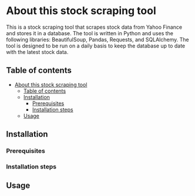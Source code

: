 <!-- About this stock scraping tool  -->
# About this stock scraping tool

<!-- Description of the project  -->
This is a stock scraping tool that scrapes stock data from Yahoo Finance and stores it in a database. The tool is written in Python and uses the following libraries: BeautifulSoup, Pandas, Requests, and SQLAlchemy. The tool is designed to be run on a daily basis to keep the database up to date with the latest stock data.

<!-- Table of contents  -->
## Table of contents

- [About this stock scraping tool](#about-this-stock-scraping-tool)
  - [Table of contents](#table-of-contents)
  - [Installation](#installation)
    - [Prerequisites](#prerequisites)
    - [Installation steps](#installation-steps)
  - [Usage](#usage)

<!-- Installation  -->
## Installation

<!-- Prerequisites  -->
### Prerequisites

<!-- For golang to work on your machine, you need to have the following installed: -->


<!-- Installation steps  -->
### Installation steps

<!-- 1. Install golang from [here](https://golang.org/dl/) -->

<!-- 2. Install the following packages: -->
<!-- ```sh -->
<!-- go get github.com/gocolly/colly -->
<!-- go get github.com/gorilla/mux -->
<!-- go get github.com/jinzhu/gorm -->
<!-- go get github.com/jinzhu/gorm/dialects/sqlite -->
<!-- ``` -->

<!-- 3. Clone the repo -->
<!-- ```sh -->
<!-- git clone

<!-- ``` -->

<!-- 4. Run the following command to start the server -->
<!-- ```sh -->
<!-- go run main.go -->
<!-- ``` -->

<!-- Usage  -->
## Usage

<!-- 1. Navigate to the [website](https://stock-scraper-frontend.herokuapp.com/) -->

<!-- 2. Enter the stock symbol in the search bar and click on the search button -->

<!-- 3. The stock data will be displayed on the screen -->

<!-- 4. Click on the "Download CSV" button to download the stock data as a CSV file -->
